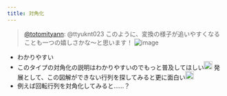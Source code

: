 ```yaml
---
title: 対角化
---
```



 > 
 > [@totomityann](https://twitter.com/totomityann/status/1495019440081354753/photo/1): @ttyuknt023 このように、変換の様子が追いやすくなることも一つの嬉しさかな〜と思います！
 > ![image](https://pbs.twimg.com/media/FL9gPVGaAAM2T3o.jpg)

* わかりやすい
* このタイプの対角化の説明はわかりやすいのでもっと普及してほしい<img src='https://scrapbox.io/api/pages/blu3mo-public/takker/icon' alt='takker.icon' height="19.5"/>
  発展として、この図解ができない行列を探してみると更に面白い<img src='https://scrapbox.io/api/pages/blu3mo-public/takker/icon' alt='takker.icon' height="19.5"/>
* 例えば回転行列を対角化してみると……？
